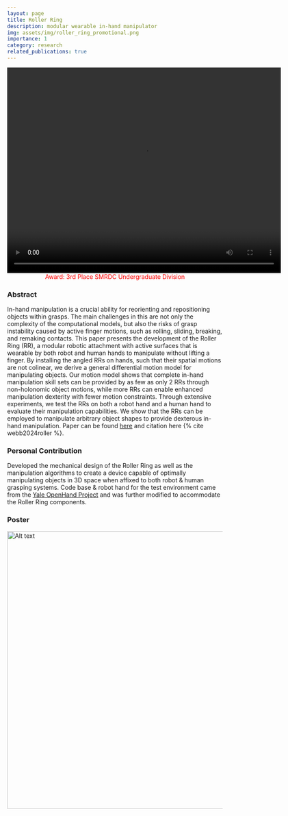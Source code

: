 ```yaml
---
layout: page
title: Roller Ring
description: modular wearable in-hand manipulator
img: assets/img/roller_ring_promotional.png
importance: 1
category: research
related_publications: true
---
```


<div style="text-align: center;">
  <video width="640" height="480" controls>
    <source src="/assets/video/roller_ring_video.mp4" type="video/mp4">
  </video>
</div>

<div style="text-align: center;">
  <span style="color: red; font-weight: normal;">Award: 3rd Place SMRDC Undergraduate Division</span>
</div>

### Abstract

In-hand manipulation is a crucial ability for reorienting and repositioning objects within grasps. The main challenges in this are not only the complexity of the computational models, but also the risks of grasp instability caused by active finger motions, such as rolling, sliding, breaking, and remaking contacts. This paper presents the development of the Roller Ring (RR), a modular robotic attachment with active surfaces that is wearable by both robot and human hands to manipulate without lifting a finger. By installing the angled RRs on hands, such that their spatial motions are not colinear, we derive a general differential motion model for manipulating objects. Our motion model shows that complete in-hand manipulation skill sets can be provided by as few as only 2 RRs through non-holonomic object motions, while more RRs can enable enhanced manipulation dexterity with fewer motion constraints. Through extensive experiments, we test the RRs on both a robot hand and a human hand to evaluate their manipulation capabilities. We show that the RRs can be employed to manipulate arbitrary object shapes to provide dexterous in-hand manipulation. Paper can be found [here](https://arxiv.org/abs/2403.13132) and citation here {% cite webb2024roller %}.

### Personal Contribution

Developed the mechanical design of the Roller Ring as well as the manipulation algorithms to create a device capable of optimally manipulating objects in 3D space when affixed to both robot & human grasping systems. Code base & robot hand for the test environment came from the [Yale OpenHand Project](https://www.eng.yale.edu/grablab/openhand/) and was further modified to accommodate the Roller Ring components. <br>

### Poster

<img title="a title" alt="Alt text" src="/assets/img/Roller_Ring_Poster_[site].png" width="864" height = "648">
